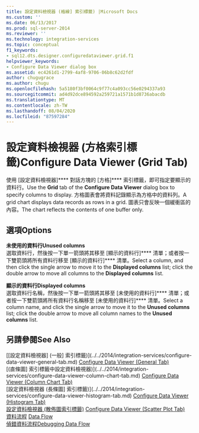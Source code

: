 ```yaml
---
title: 設定資料檢視器 (格線] 索引標籤) |Microsoft Docs
ms.custom: ''
ms.date: 06/13/2017
ms.prod: sql-server-2014
ms.reviewer: ''
ms.technology: integration-services
ms.topic: conceptual
f1_keywords:
- sql12.dts.designer.configuredataviewer.grid.f1
helpviewer_keywords:
- Configure Data Viewer dialog box
ms.assetid: ec4261d1-2799-4af8-9706-06b8c62d2fdf
author: chugugrace
ms.author: chugu
ms.openlocfilehash: 5a5180f3bf0064c9f77c4a093cc56e0294337a93
ms.sourcegitcommit: ad4d92dce894592a259721a1571b1d8736abacdb
ms.translationtype: MT
ms.contentlocale: zh-TW
ms.lasthandoff: 08/04/2020
ms.locfileid: "87597284"
---
```

# <a name="configure-data-viewer-grid-tab"></a><span data-ttu-id="5e685-102">設定資料檢視器 (方格索引標籤)</span><span class="sxs-lookup"><span data-stu-id="5e685-102">Configure Data Viewer (Grid Tab)</span></span>
  <span data-ttu-id="5e685-103">使用 [設定資料檢視器]\*\*\*\* 對話方塊的 [方格]\*\*\*\* 索引標籤，即可指定要顯示的資料行。</span><span class="sxs-lookup"><span data-stu-id="5e685-103">Use the **Grid** tab of the **Configure Data Viewer** dialog box to specify columns to display.</span></span> <span data-ttu-id="5e685-104">方格圖表會將資料記錄顯示為方格中的資料列。</span><span class="sxs-lookup"><span data-stu-id="5e685-104">A grid chart displays data records as rows in a grid.</span></span> <span data-ttu-id="5e685-105">圖表只會反映一個緩衝區的內容。</span><span class="sxs-lookup"><span data-stu-id="5e685-105">The chart reflects the contents of one buffer only.</span></span>  
  
## <a name="options"></a><span data-ttu-id="5e685-106">選項</span><span class="sxs-lookup"><span data-stu-id="5e685-106">Options</span></span>  
 <span data-ttu-id="5e685-107">**未使用的資料行**</span><span class="sxs-lookup"><span data-stu-id="5e685-107">**Unused columns**</span></span>  
 <span data-ttu-id="5e685-108">選取資料行，然後按一下單一箭頭將其移至 [顯示的資料行]\*\*\*\* 清單；或者按一下雙箭頭將所有資料行移至 [顯示的資料行]\*\*\*\* 清單。</span><span class="sxs-lookup"><span data-stu-id="5e685-108">Select a column, and then click the single arrow to move it to the **Displayed columns** list; click the double arrow to move all columns to the **Displayed columns** list.</span></span>  
  
 <span data-ttu-id="5e685-109">**顯示的資料行**</span><span class="sxs-lookup"><span data-stu-id="5e685-109">**Displayed columns**</span></span>  
 <span data-ttu-id="5e685-110">選取資料行名稱，然後按一下單一箭頭將其移至 [未使用的資料行]\*\*\*\* 清單；或者按一下雙箭頭將所有資料行名稱移至 [未使用的資料行]\*\*\*\* 清單。</span><span class="sxs-lookup"><span data-stu-id="5e685-110">Select a column name, and click the single arrow to move it to the **Unused columns** list; click the double arrow to move all column names to the **Unused columns** list.</span></span>  
  
## <a name="see-also"></a><span data-ttu-id="5e685-111">另請參閱</span><span class="sxs-lookup"><span data-stu-id="5e685-111">See Also</span></span>  
 <span data-ttu-id="5e685-112">[[設定資料檢視器] &#40;一般] 索引標籤&#41;](../../2014/integration-services/configure-data-viewer-general-tab.md) </span><span class="sxs-lookup"><span data-stu-id="5e685-112">[Configure Data Viewer &#40;General Tab&#41;](../../2014/integration-services/configure-data-viewer-general-tab.md) </span></span>  
 <span data-ttu-id="5e685-113">[&#40;直條圖] 索引標籤中設定資料檢視器&#41;](../../2014/integration-services/configure-data-viewer-column-chart-tab.md) </span><span class="sxs-lookup"><span data-stu-id="5e685-113">[Configure Data Viewer &#40;Column Chart Tab&#41;](../../2014/integration-services/configure-data-viewer-column-chart-tab.md) </span></span>  
 <span data-ttu-id="5e685-114">[設定資料檢視器 &#40;長條圖] 索引標籤&#41;](../../2014/integration-services/configure-data-viewer-histogram-tab.md) </span><span class="sxs-lookup"><span data-stu-id="5e685-114">[Configure Data Viewer &#40;Histogram Tab&#41;](../../2014/integration-services/configure-data-viewer-histogram-tab.md) </span></span>  
 <span data-ttu-id="5e685-115">[設定資料檢視器 &#40;散佈圖索引標籤&#41;](../../2014/integration-services/configure-data-viewer-scatter-plot-tab.md) </span><span class="sxs-lookup"><span data-stu-id="5e685-115">[Configure Data Viewer &#40;Scatter Plot Tab&#41;](../../2014/integration-services/configure-data-viewer-scatter-plot-tab.md) </span></span>  
 <span data-ttu-id="5e685-116">[資料流程](data-flow/data-flow.md) </span><span class="sxs-lookup"><span data-stu-id="5e685-116">[Data Flow](data-flow/data-flow.md) </span></span>  
 [<span data-ttu-id="5e685-117">偵錯資料流程</span><span class="sxs-lookup"><span data-stu-id="5e685-117">Debugging Data Flow</span></span>](troubleshooting/debugging-data-flow.md)  
  
  
